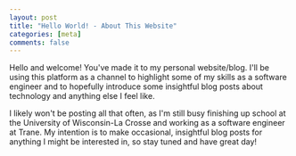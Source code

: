 ```yaml
---
layout: post
title: "Hello World! - About This Website"
categories: [meta]
comments: false
---
```


Hello and welcome! You've made it to my personal website/blog. I'll be using this platform as a channel to highlight some of my skills as a software engineer and to hopefully introduce some insightful blog posts about technology and anything else I feel like.


I likely won't be posting all that often, as I'm still busy finishing up school at the University of Wisconsin-La Crosse and working as a software engineer at Trane. My intention is to make occasional, insightful blog posts for anything I might be interested in, so stay tuned and have great day!
